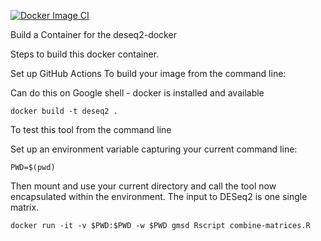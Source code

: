 [![Docker Image CI](https://github.com/adeslatt/deseq2-docker/actions/workflows/docker-image.yml/badge.svg)](https://github.com/adeslatt/deseq2-docker/actions/workflows/docker-image.yml)

Build a Container for the deseq2-docker

Steps to build this docker container.

Set up GitHub Actions
To build your image from the command line:

Can do this on Google shell - docker is installed and available
```
docker build -t deseq2 .
```

To test this tool from the command line

Set up an environment variable capturing your current command line:

```
PWD=$(pwd)
```

Then mount and use your current directory and call the tool now encapsulated within the environment. The input to DESeq2 is one single matrix.

```
docker run -it -v $PWD:$PWD -w $PWD gmsd Rscript combine-matrices.R
```

